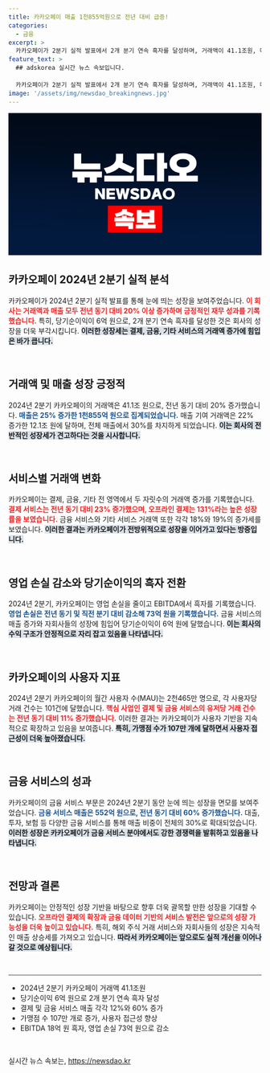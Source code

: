 ```yaml
---
title: 카카오페이 매출 1천855억원으로 전년 대비 급증!
categories:
  - 금융
excerpt: >
  카카오페이가 2분기 실적 발표에서 2개 분기 연속 흑자를 달성하며, 거래액이 41.1조원, 매출이 25% 증가했다고 밝혔습니다. 결제와 금융 서비스에서 두 자릿수 성장세를 이어가며, 앞으로도 데이터 기반의 맞춤형 금융 서비스와 혁신적인 보험 상품 출시를 통해 지속적인 성장을 이끌어낼 예정입니다.
feature_text: >
  ## adskorea 실시간 뉴스 속보입니다.

  카카오페이가 2분기 실적 발표에서 2개 분기 연속 흑자를 달성하며, 거래액이 41.1조원, 매출이 25% 증가했다고 밝혔습니다. 결제와 금융 서비스에서 두 자릿수 성장세를 이어가며, 앞으로도 데이터 기반의 맞춤형 금융 서비스와 혁신적인 보험 상품 출시를 통해 지속적인 성장을 이끌어낼 예정입니다.
image: '/assets/img/newsdao_breakingnews.jpg'
---
```


<p><img src="/assets/img/newsdao_breakingnews.jpg" alt="adskorea 속보" /></p>

<h2 data-ke-size="size26">카카오페이 2024년 2분기 실적 분석</h2>

<p>카카오페이가 2024년 2분기 실적 발표를 통해 눈에 띄는 성장을 보여주었습니다. <b><span style="color: #ee2323;">이 회사는 거래액과 매출 모두 전년 동기 대비 20% 이상 증가하며 긍정적인 재무 성과를 기록했습니다.</span></b> 특히, 당기순이익이 6억 원으로, 2개 분기 연속 흑자를 달성한 것은 회사의 성장을 더욱 부각시킵니다. <b><span style="background-color: #21538527;">이러한 성장세는 결제, 금융, 기타 서비스의 거래액 증가에 힘입은 바가 큽니다.</span></b></p>

<p data-ke-size="size16">&nbsp;</p>

<h2 data-ke-size="size26">거래액 및 매출 성장 긍정적</h2>

<p>2024년 2분기 카카오페이의 거래액은 41.1조 원으로, 전년 동기 대비 20% 증가했습니다. <b><span style="color: #1a5490;">매출은 25% 증가한 1천855억 원으로 집계되었습니다.</span></b> 매출 기여 거래액은 22% 증가한 12.1조 원에 달하며, 전체 매출에서 30%를 차지하게 되었습니다. <b><span style="background-color: #21538527;">이는 회사의 전반적인 성장세가 견고하다는 것을 시사합니다.</span></b></p>

<p data-ke-size="size16">&nbsp;</p>

<h2 data-ke-size="size26">서비스별 거래액 변화</h2>

<p>카카오페이는 결제, 금융, 기타 전 영역에서 두 자릿수의 거래액 증가를 기록했습니다. <b><span style="color: #ee2323;">결제 서비스는 전년 동기 대비 23% 증가했으며, 오프라인 결제는 131%라는 높은 성장률을 보였습니다.</span></b> 금융 서비스와 기타 서비스 거래액 또한 각각 18%와 19%의 증가세를 보였습니다. <b><span style="background-color: #21538527;">이러한 결과는 카카오페이가 전방위적으로 성장을 이어가고 있다는 방증입니다.</span></b></p>

<p data-ke-size="size16">&nbsp;</p>

<h2 data-ke-size="size26">영업 손실 감소와 당기순이익의 흑자 전환</h2>

<p>2024년 2분기, 카카오페이는 영업 손실을 줄이고 EBITDA에서 흑자를 기록했습니다. <b><span style="color: #1a5490;">영업 손실은 전년 동기 및 직전 분기 대비 감소해 73억 원을 기록했습니다.</span></b> 금융 서비스의 매출 증가와 자회사들의 성장에 힘입어 당기순이익이 6억 원에 달했습니다. <b><span style="background-color: #21538527;">이는 회사의 수익 구조가 안정적으로 자리 잡고 있음을 나타냅니다.</span></b></p>

<p data-ke-size="size16">&nbsp;</p>

<h2 data-ke-size="size26">카카오페이의 사용자 지표</h2>

<p>2024년 2분기 카카오페이의 월간 사용자 수(MAU)는 2천465만 명으로, 각 사용자당 거래 건수는 101건에 달했습니다. <b><span style="color: #ee2323;">핵심 사업인 결제 및 금융 서비스의 유저당 거래 건수는 전년 동기 대비 11% 증가했습니다.</span></b> 이러한 결과는 카카오페이가 사용자 기반을 지속적으로 확장하고 있음을 보여줍니다. <b><span style="background-color: #21538527;">특히, 가맹점 수가 107만 개에 달하면서 사용자 접근성이 더욱 높아졌습니다.</span></b></p>

<p data-ke-size="size16">&nbsp;</p>

<h2 data-ke-size="size26">금융 서비스의 성과</h2>

<p>카카오페이의 금융 서비스 부문은 2024년 2분기 동안 눈에 띄는 성장을 면모를 보여주었습니다. <b><span style="color: #1a5490;">금융 서비스 매출은 552억 원으로, 전년 동기 대비 60% 증가했습니다.</span></b> 대출, 투자, 보험 등 다양한 금융 서비스를 통해 매출 비중이 전체의 30%로 확대되었습니다. <b><span style="background-color: #21538527;">이러한 성장은 카카오페이가 금융 서비스 분야에서도 강한 경쟁력을 발휘하고 있음을 나타냅니다.</span></b></p>

<p data-ke-size="size16">&nbsp;</p>

<h2 data-ke-size="size26">전망과 결론</h2>

<p>카카오페이는 안정적인 성장 기반을 바탕으로 향후 더욱 괄목할 만한 성장을 기대할 수 있습니다. <b><span style="color: #ee2323;">오프라인 결제의 확장과 금융 데이터 기반의 서비스 발전은 앞으로의 성장 가능성을 더욱 높이고 있습니다.</span></b> 특히, 해외 주식 거래 서비스와 자회사들의 성장은 지속적인 매출 상승세를 가져오고 있습니다. <b><span style="background-color: #21538527;">따라서 카카오페이는 앞으로도 실적 개선을 이어나갈 것으로 예상됩니다.</span></b> </p>

<p data-ke-size="size16">&nbsp;</p>

<hr style="height: 2px; border: none; background-color: #999;"/>

<ul>
    <li>2024년 2분기 카카오페이 거래액 41.1조원</li>
    <li>당기순이익 6억 원으로 2개 분기 연속 흑자 달성</li>
    <li>결제 및 금융 서비스 매출 각각 12%와 60% 증가</li>
    <li>가맹점 수 107만 개로 증가, 사용자 접근성 향상</li>
    <li>EBITDA 18억 원 흑자, 영업 손실 73억 원으로 감소</li>
</ul>

<p data-ke-size="size16">&nbsp;</p>
실시간 뉴스 속보는, <a href="https://newsdao.kr" rel="dofollow">https://newsdao.kr</a>


